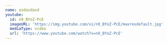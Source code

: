 ```yaml
---
name: asdasdasd
youtube:
  id: n9_BYoZ-PcE
  imageURL: 'https://img.youtube.com/vi/n9_BYoZ-PcE/maxresdefault.jpg'
  mediaType: video
  url: 'https://www.youtube.com/watch?v=n9_BYoZ-PcE'
---
```


